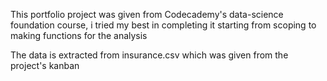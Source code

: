 This portfolio project was given from Codecademy's data-science foundation course, i tried my best in completing it starting from scoping to making functions for the analysis

The data is extracted from insurance.csv which was given from the project's kanban